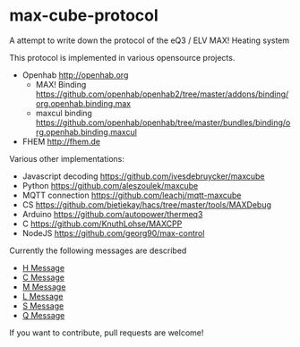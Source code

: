 max-cube-protocol
=================

A attempt to write down the protocol of the eQ3 / ELV MAX! Heating system

This protocol is implemented in various opensource projects.

* Openhab http://openhab.org
	* MAX! Binding https://github.com/openhab/openhab2/tree/master/addons/binding/org.openhab.binding.max
	* maxcul binding https://github.com/openhab/openhab/tree/master/bundles/binding/org.openhab.binding.maxcul
* FHEM http://fhem.de

Various other implementations:
* Javascript decoding https://github.com/ivesdebruycker/maxcube
* Python https://github.com/aleszoulek/maxcube
* MQTT connection https://github.com/leachj/mqtt-maxcube
* CS https://github.com/bietiekay/hacs/tree/master/tools/MAXDebug
* Arduino https://github.com/autopower/thermeq3
* C https://github.com/KnuthLohse/MAXCPP
* NodeJS https://github.com/georg90/max-control



Currently the following messages are described
* [H Message](H-Message.md) 
* [C Message](C-Message.md)
* [M Message](M-Message.md)
* [L Message](L-Message.md)
* [S Message](S-Message.md)
* [Q Message](Q-Message.md)

If you want to contribute, pull requests are welcome!
